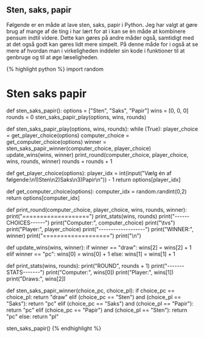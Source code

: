 ## Sten, saks, papir
Følgende er en måde at lave sten, saks, papir i Python. Jeg har valgt at gøre brug af mange af de ting i har lært for at i kan se èn måde at kombinere pensum indtil videre. Dette kan gøres på andre måder også, samtidigt med at det også godt kan gøres lidt mere simpelt. På denne måde for i også at se mere af hvordan man i virkeligheden inddeler sin kode i funktioner til at genbruge og til at øge læseligheden.


{% highlight python %}
import random

# Sten saks papir

def sten_saks_papir():
    options = ["Sten", "Saks", "Papir"]
    wins = [0, 0, 0]
    rounds = 0
    sten_saks_papir_play(options, wins, rounds)

def sten_saks_papir_play(options, wins, rounds):
    while (True):
        player_choice = get_player_choice(options)
        computer_choice = get_computer_choice(options)
        winner = sten_saks_papir_winner(computer_choice, player_choice)
        update_wins(wins, winner)
        print_round(computer_choice, player_choice, wins, rounds, winner)
        rounds = rounds + 1

def get_player_choice(options):
    player_idx = int(input("Vælg én af følgende:\n1)Sten\n2)Saks\n3)Papir\n")) - 1
    return options[player_idx]

def get_computer_choice(options):
    computer_idx = random.randint(0,2)
    return options[computer_idx]

def print_round(computer_choice, player_choice, wins, rounds, winner):
    print("===================")
    print_stats(wins, rounds)
    print("------CHOICES------")
    print("Computer:", computer_choice)
    print("\tvs")
    print("Player:", player_choice)
    print("-------------------")
    print("WINNER:", winner)
    print("===================")
    print("\n")

def update_wins(wins, winner):
    if winner == "draw":
        wins[2] = wins[2] + 1
    elif winner == "pc":
        wins[0] = wins[0] + 1
    else:
        wins[1] = wins[1] + 1

def print_stats(wins, rounds):
    print("ROUND", rounds + 1)
    print("-------STATS-------")
    print("Computer:", wins[0])
    print("Player:", wins[1])
    print("Draws:", wins[2])

def sten_saks_papir_winner(choice_pc, choice_pl):
    if choice_pc == choice_pl:
        return "draw"
    elif (choice_pc == "Sten") and (choice_pl == "Saks"):
        return "pc"
    elif (choice_pc == "Saks") and (choice_pl == "Papir"):
        return "pc"
    elif (choice_pc == "Papir") and (choice_pl == "Sten"):
        return "pc"
    else:
        return "pl"

sten_saks_papir()
{% endhighlight %}
